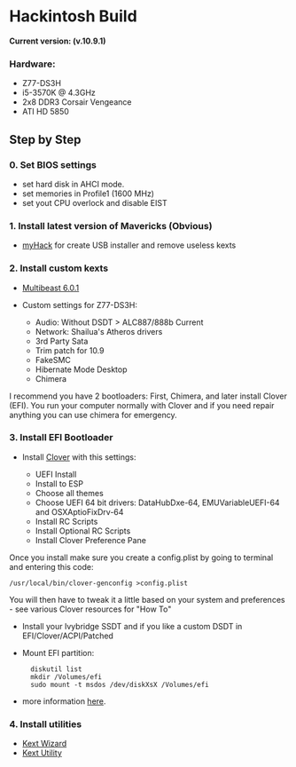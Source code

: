 # Hackintosh Build 
**Current version: (v.10.9.1)**

### Hardware:

* Z77-DS3H
* i5-3570K @ 4.3GHz
* 2x8 DDR3 Corsair Vengeance
* ATI HD 5850


## Step by Step

### 0. Set BIOS settings
* set hard disk in AHCI mode.
* set memories in Profile1 (1600 MHz)
* set yout CPU overlock and disable EIST

### 1. Install latest version of Mavericks (Obvious)

* [myHack](http://myhack.sojugarden.com/guide/) for create USB installer and remove useless kexts

### 2. Install custom kexts

* [Multibeast 6.0.1](http://www.tonymacx86.com/downloads.php?do=file&id=206)
* Custom settings for Z77-DS3H:
 
	* Audio: Without DSDT > ALC887/888b Current
	* Network: Shailua's Atheros drivers
	* 3rd Party Sata
	* Trim patch for 10.9
	* FakeSMC
	* Hibernate Mode Desktop
	* Chimera
	
I recommend you have 2 bootloaders: First, Chimera, and later install Clover (EFI). You run your computer normally with Clover and if you need repair anything you can use chimera for emergency.

### 3. Install EFI Bootloader

*  Install [Clover](http://sourceforge.net/projects/cloverefiboot/) with this settings:

	* UEFI Install
	* Install to ESP
	* Choose all themes
	* Choose UEFI 64 bit drivers: DataHubDxe-64, EMUVariableUEFI-64 and OSXAptioFixDrv-64  
	* Install RC Scripts
	* Install Optional RC Scripts
	* Install Clover Preference Pane
	
Once you install make sure you create a config.plist by going to terminal and entering this code: 

	/usr/local/bin/clover-genconfig >config.plist
	
You will then have to tweak it a little based on your system and preferences - see various Clover resources for "How To"

* Install your Ivybridge SSDT and if you like a custom DSDT in EFI/Clover/ACPI/Patched

* Mount EFI partition:

		diskutil list
		mkdir /Volumes/efi
		sudo mount -t msdos /dev/diskXsX /Volumes/efi


* more information [here](http://www.tonymacx86.com/mavericks-desktop-guides/114133-mavericks-install-ga-z77-ds3h-w-gt640.html).


### 4. Install utilities

* [Kext Wizard](http://dl.dropboxusercontent.com/u/7085278/Kext_Wizard/download.html)
* [Kext Utility](http://cvad-mac.narod.ru/index/0-4)





